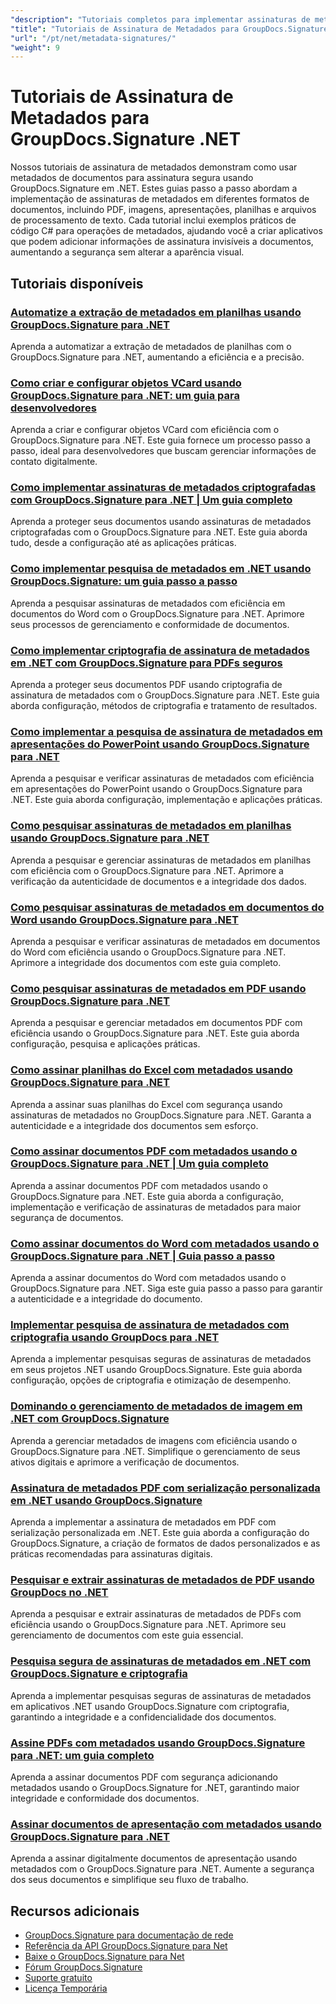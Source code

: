 ```yaml
---
"description": "Tutoriais completos para implementar assinaturas de metadados ocultos em vários formatos de documentos usando o GroupDocs.Signature para .NET."
"title": "Tutoriais de Assinatura de Metadados para GroupDocs.Signature .NET"
"url": "/pt/net/metadata-signatures/"
"weight": 9
---
```


# Tutoriais de Assinatura de Metadados para GroupDocs.Signature .NET

Nossos tutoriais de assinatura de metadados demonstram como usar metadados de documentos para assinatura segura usando GroupDocs.Signature em .NET. Estes guias passo a passo abordam a implementação de assinaturas de metadados em diferentes formatos de documentos, incluindo PDF, imagens, apresentações, planilhas e arquivos de processamento de texto. Cada tutorial inclui exemplos práticos de código C# para operações de metadados, ajudando você a criar aplicativos que podem adicionar informações de assinatura invisíveis a documentos, aumentando a segurança sem alterar a aparência visual.

## Tutoriais disponíveis

### [Automatize a extração de metadados em planilhas usando GroupDocs.Signature para .NET](./automate-metadata-extraction-groupdocs-signature-net/)
Aprenda a automatizar a extração de metadados de planilhas com o GroupDocs.Signature para .NET, aumentando a eficiência e a precisão.

### [Como criar e configurar objetos VCard usando GroupDocs.Signature para .NET: um guia para desenvolvedores](./create-configure-vcard-groupdocs-signature-dotnet/)
Aprenda a criar e configurar objetos VCard com eficiência com o GroupDocs.Signature para .NET. Este guia fornece um processo passo a passo, ideal para desenvolvedores que buscam gerenciar informações de contato digitalmente.

### [Como implementar assinaturas de metadados criptografadas com GroupDocs.Signature para .NET | Um guia completo](./encrypted-metadata-signatures-groupdocs-signature-dotnet/)
Aprenda a proteger seus documentos usando assinaturas de metadados criptografadas com o GroupDocs.Signature para .NET. Este guia aborda tudo, desde a configuração até as aplicações práticas.

### [Como implementar pesquisa de metadados em .NET usando GroupDocs.Signature: um guia passo a passo](./implement-metadata-search-net-groupdocs-signature-guide/)
Aprenda a pesquisar assinaturas de metadados com eficiência em documentos do Word com o GroupDocs.Signature para .NET. Aprimore seus processos de gerenciamento e conformidade de documentos.

### [Como implementar criptografia de assinatura de metadados em .NET com GroupDocs.Signature para PDFs seguros](./groupdocs-signature-net-metadata-encryption/)
Aprenda a proteger seus documentos PDF usando criptografia de assinatura de metadados com o GroupDocs.Signature para .NET. Este guia aborda configuração, métodos de criptografia e tratamento de resultados.

### [Como implementar a pesquisa de assinatura de metadados em apresentações do PowerPoint usando GroupDocs.Signature para .NET](./implement-metadata-signature-search-groupdocs-net/)
Aprenda a pesquisar e verificar assinaturas de metadados com eficiência em apresentações do PowerPoint usando o GroupDocs.Signature para .NET. Este guia aborda configuração, implementação e aplicações práticas.

### [Como pesquisar assinaturas de metadados em planilhas usando GroupDocs.Signature para .NET](./search-metadata-signatures-spreadsheets-groupdocs-dotnet/)
Aprenda a pesquisar e gerenciar assinaturas de metadados em planilhas com eficiência com o GroupDocs.Signature para .NET. Aprimore a verificação da autenticidade de documentos e a integridade dos dados.

### [Como pesquisar assinaturas de metadados em documentos do Word usando GroupDocs.Signature para .NET](./search-metadata-signatures-word-groupdocs-signature-net/)
Aprenda a pesquisar e verificar assinaturas de metadados em documentos do Word com eficiência usando o GroupDocs.Signature para .NET. Aprimore a integridade dos documentos com este guia completo.

### [Como pesquisar assinaturas de metadados em PDF usando GroupDocs.Signature para .NET](./master-pdf-metadata-search-groupdocs-signature-dotnet/)
Aprenda a pesquisar e gerenciar metadados em documentos PDF com eficiência usando o GroupDocs.Signature para .NET. Este guia aborda configuração, pesquisa e aplicações práticas.

### [Como assinar planilhas do Excel com metadados usando GroupDocs.Signature para .NET](./sign-excel-metadata-groupdocs-net/)
Aprenda a assinar suas planilhas do Excel com segurança usando assinaturas de metadados no GroupDocs.Signature para .NET. Garanta a autenticidade e a integridade dos documentos sem esforço.

### [Como assinar documentos PDF com metadados usando o GroupDocs.Signature para .NET | Um guia completo](./sign-pdf-metadata-groupdocs-signature-net/)
Aprenda a assinar documentos PDF com metadados usando o GroupDocs.Signature para .NET. Este guia aborda a configuração, implementação e verificação de assinaturas de metadados para maior segurança de documentos.

### [Como assinar documentos do Word com metadados usando o GroupDocs.Signature para .NET | Guia passo a passo](./sign-word-docs-metadata-groupdocs-signature-net/)
Aprenda a assinar documentos do Word com metadados usando o GroupDocs.Signature para .NET. Siga este guia passo a passo para garantir a autenticidade e a integridade do documento.

### [Implementar pesquisa de assinatura de metadados com criptografia usando GroupDocs para .NET](./groupdocs-signature-metadata-search-encryption-net/)
Aprenda a implementar pesquisas seguras de assinaturas de metadados em seus projetos .NET usando GroupDocs.Signature. Este guia aborda configuração, opções de criptografia e otimização de desempenho.

### [Dominando o gerenciamento de metadados de imagem em .NET com GroupDocs.Signature](./mastering-image-metadata-groupdocs-signature-net/)
Aprenda a gerenciar metadados de imagens com eficiência usando o GroupDocs.Signature para .NET. Simplifique o gerenciamento de seus ativos digitais e aprimore a verificação de documentos.

### [Assinatura de metadados PDF com serialização personalizada em .NET usando GroupDocs.Signature](./pdf-metadata-signing-custom-serialization-net/)
Aprenda a implementar a assinatura de metadados em PDF com serialização personalizada em .NET. Este guia aborda a configuração do GroupDocs.Signature, a criação de formatos de dados personalizados e as práticas recomendadas para assinaturas digitais.

### [Pesquisar e extrair assinaturas de metadados de PDF usando GroupDocs no .NET](./search-pdf-metadata-signatures-groupdocs-dotnet/)
Aprenda a pesquisar e extrair assinaturas de metadados de PDFs com eficiência usando o GroupDocs.Signature para .NET. Aprimore seu gerenciamento de documentos com este guia essencial.

### [Pesquisa segura de assinaturas de metadados em .NET com GroupDocs.Signature e criptografia](./groupdocs-signature-net-encryption-metadata-search/)
Aprenda a implementar pesquisas seguras de assinaturas de metadados em aplicativos .NET usando GroupDocs.Signature com criptografia, garantindo a integridade e a confidencialidade dos documentos.

### [Assine PDFs com metadados usando GroupDocs.Signature para .NET: um guia completo](./sign-pdf-metadata-groupdocs-signature-dotnet/)
Aprenda a assinar documentos PDF com segurança adicionando metadados usando o GroupDocs.Signature for .NET, garantindo maior integridade e conformidade dos documentos.

### [Assinar documentos de apresentação com metadados usando GroupDocs.Signature para .NET](./sign-presentation-metadata-groupdocs-signature-net/)
Aprenda a assinar digitalmente documentos de apresentação usando metadados com o GroupDocs.Signature para .NET. Aumente a segurança dos seus documentos e simplifique seu fluxo de trabalho.

## Recursos adicionais

- [GroupDocs.Signature para documentação de rede](https://docs.groupdocs.com/signature/net/)
- [Referência da API GroupDocs.Signature para Net](https://reference.groupdocs.com/signature/net/)
- [Baixe o GroupDocs.Signature para Net](https://releases.groupdocs.com/signature/net/)
- [Fórum GroupDocs.Signature](https://forum.groupdocs.com/c/signature)
- [Suporte gratuito](https://forum.groupdocs.com/)
- [Licença Temporária](https://purchase.groupdocs.com/temporary-license/)